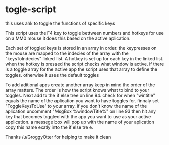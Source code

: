 # togle-script
this uses ahk to toggle the functions of specific keys

This script uses the F4 key to toggle bettween numbers and hotkeys for use on a MM0 mouse it does this based on the active aplication.
  
 Each set of toggled keys is stored in an array in order. the keypresses on the mouse are mapped to the indecies of the array with the "keysToIndecies" linked list.
 A hotkey is set up for each key in the linked list. when the hotkey is pressed the script checks what window is active.
 if there is a toggle array for the active app the script uses that array to define the toggles. otherwise it uses the default toggles
    
   To add aditional apps create another array keep in mind the order of the array matters. The order is how the script knows what to bind to your toggles.
   Next add to the if else tree on line 94. check for when "wintitle" equals the name of the aplication you want to have toggles for. finnaly set "ToggleKeysToUse" to your array.
   if you don't know the name of the aplication uncomment "MsgBox %windowTitle%" on line 93 then hit any key that becomes toggled with the app you want to use as your active application.
   a messege box will pop up with the name of your aplication copy this name exatly into the if else tre e.

Thanks /u/GroggyOtter for helping to make it clean
